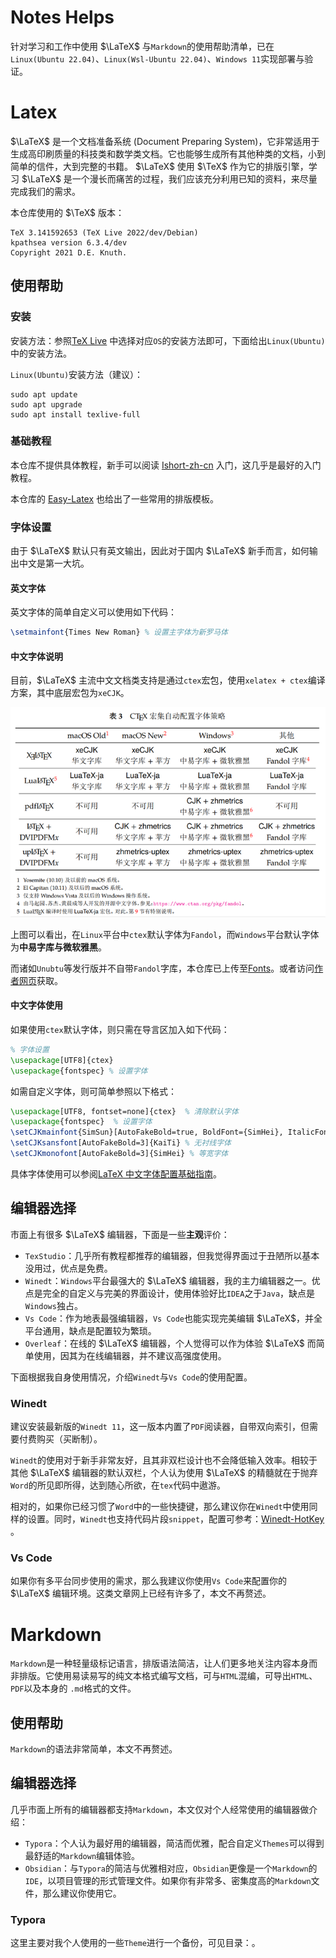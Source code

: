 # Notes Helps

针对学习和工作中使用 $\LaTeX$ 与`Markdown`的使用帮助清单，已在`Linux(Ubuntu 22.04)`、`Linux(Wsl-Ubuntu 22.04)`、`Windows 11`实现部署与验证。

# Latex

$\LaTeX$ 是一个文档准备系统 (Document Preparing System)，它非常适用于生成高印刷质量的科技类和数学类文档。它也能够生成所有其他种类的文档，小到简单的信件，大到完整的书籍。 $\LaTeX$ 使用 $\TeX$ 作为它的排版引擎，学习 $\LaTeX$ 是一个漫长而痛苦的过程，我们应该充分利用已知的资料，来尽量完成我们的需求。

本仓库使用的 $\TeX$ 版本：

```shell
TeX 3.141592653 (TeX Live 2022/dev/Debian)
kpathsea version 6.3.4/dev
Copyright 2021 D.E. Knuth.
```

## 使用帮助

### 安装

安装方法：参照[TeX Live](https://tug.org/texlive/) 中选择对应`OS`的安装方法即可，下面给出`Linux(Ubuntu)`中的安装方法。

`Linux(Ubuntu)`安装方法（建议）：

```shell
sudo apt update
sudo apt upgrade
sudo apt install texlive-full
```

### 基础教程

本仓库不提供具体教程，新手可以阅读 [Ishort-zh-cn](https://mirror-hk.koddos.net/CTAN/info/lshort/chinese/lshort-zh-cn.pdf) 入门，这几乎是最好的入门教程。

本仓库的 [Easy-Latex](https://github.com/3000ye/Notes-tools/blob/main/Easy-Latex.md) 也给出了一些常用的排版模板。

### 字体设置

由于 $\LaTeX$ 默认只有英文输出，因此对于国内 $\LaTeX$ 新手而言，如何输出中文是第一大坑。

#### 英文字体

英文字体的简单自定义可以使用如下代码：

```tex
\setmainfont{Times New Roman} % 设置主字体为新罗马体
```

#### 中文字体说明

目前，$\LaTeX$ 主流中文文档类支持是通过`ctex`宏包，使用`xelatex + ctex`编译方案，其中底层宏包为`xeCJK`。

![img](./assets/v2-e4cf970e43c99612d27491fe9fe7b2d2_720w.png)

上图可以看出，在`Linux`平台中`ctex`默认字体为`Fandol`，而`Windows`平台默认字体为**中易字库与微软雅黑**。

而诸如`Unubtu`等发行版并不自带`Fandol`字库，本仓库已上传至[Fonts](https://github.com/3000ye/Notes-tools/tree/main/Fonts)。或者访问[作者网页](https://www.ctan.org/pkg/fandol)获取。

#### 中文字体使用

如果使用`ctex`默认字体，则只需在导言区加入如下代码：

```tex
% 字体设置
\usepackage[UTF8]{ctex}
\usepackage{fontspec} % 设置字体
```

如需自定义字体，则可简单参照以下格式：

```tex
\usepackage[UTF8, fontset=none]{ctex}  % 清除默认字体
\usepackage{fontspec}  % 设置字体
\setCJKmainfont{SimSun}[AutoFakeBold=true, BoldFont={SimHei}, ItalicFont={KaiTi}]  % 正文字体
\setCJKsansfont[AutoFakeBold=3]{KaiTi} % 无衬线字体
\setCJKmonofont[AutoFakeBold=3]{SimHei} % 等宽字体
```

具体字体使用可以参阅[LaTeX 中文字体配置基础指南](https://zhuanlan.zhihu.com/p/538459335)。

## 编辑器选择

市面上有很多 $\LaTeX$ 编辑器，下面是一些**主观**评价：

- `TexStudio`：几乎所有教程都推荐的编辑器，但我觉得界面过于丑陋所以基本没用过，优点是免费。
- `Winedt`：`Windows`平台最强大的 $\LaTeX$ 编辑器，我的主力编辑器之一。优点是完全的自定义与完美的界面设计，使用体验好比`IDEA`之于`Java`，缺点是`Windows`独占。
- `Vs Code`：作为地表最强编辑器，`Vs Code`也能实现完美编辑 $\LaTeX$，并全平台通用，缺点是配置较为繁琐。
- `Overleaf`：在线的 $\LaTeX$ 编辑器，个人觉得可以作为体验 $\LaTeX$ 而简单使用，因其为在线编辑器，并不建议高强度使用。

下面根据我自身使用情况，介绍`Winedt`与`Vs Code`的使用配置。

### Winedt

建议安装最新版的`Winedt 11`，这一版本内置了`PDF`阅读器，自带双向索引，但需要付费购买（买断制）。

`Winedt`的使用对于新手非常友好，且其非双栏设计也不会降低输入效率。相较于其他 $\LaTeX$ 编辑器的默认双栏，个人认为使用 $\LaTeX$ 的精髓就在于抛弃`Word`的所见即所得，达到随心所欲，在`tex`代码中遨游。

相对的，如果你已经习惯了`Word`中的一些快捷键，那么建议你在`Winedt`中使用同样的设置。同时，`Winedt`也支持代码片段`snippet`，配置可参考：[Winedt-HotKey](https://github.com/3000ye/Notes-tools/blob/main/Winedt-HotKey.md) 。

### Vs Code

如果你有多平台同步使用的需求，那么我建议你使用`Vs Code`来配置你的 $\LaTeX$ 编辑环境。这类文章网上已经有许多了，本文不再赘述。

# Markdown

`Markdown`是一种轻量级标记语言，排版语法简洁，让人们更多地关注内容本身而非排版。它使用易读易写的纯文本格式编写文档，可与`HTML`混编，可导出`HTML`、`PDF`以及本身的 `.md`格式的文件。

## 使用帮助

`Markdown`的语法非常简单，本文不再赘述。

## 编辑器选择

几乎市面上所有的编辑器都支持`Markdown`，本文仅对个人经常使用的编辑器做介绍：

- `Typora`：个人认为最好用的编辑器，简洁而优雅，配合自定义`Themes`可以得到最舒适的`Markdown`编辑体验。
- `Obsidian`：与`Typora`的简洁与优雅相对应，`Obsidian`更像是一个`Markdown`的`IDE`，以项目管理的形式管理文件。如果你有非常多、密集度高的`Markdown`文件，那么建议你使用它。

### Typora

这里主要对我个人使用的一些`Theme`进行一个备份，可见目录：。

